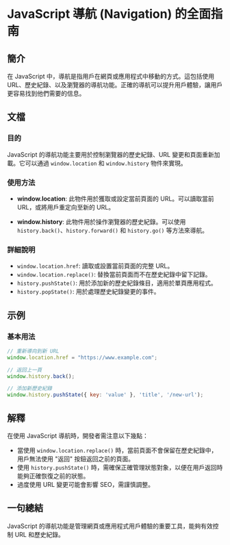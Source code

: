 <!--
Meta Description: # JavaScript 導航 (Navigation) 的全面指南 ## 簡介 在 JavaScript 中，導航是指用戶在網頁或應用程式中移動的方式。這包括使用 URL、歷史紀錄、以及瀏覽器的導航功能。正確的導航可以提升用戶體驗，讓用戶更容易找到他們需要的信息。 ## 文檔 ### 目的 Jav...
Meta Keywords: url, window, history, javascript, location
-->

# JavaScript 導航 (Navigation) 的全面指南

## 簡介
在 JavaScript 中，導航是指用戶在網頁或應用程式中移動的方式。這包括使用 URL、歷史紀錄、以及瀏覽器的導航功能。正確的導航可以提升用戶體驗，讓用戶更容易找到他們需要的信息。

## 文檔
### 目的
JavaScript 的導航功能主要用於控制瀏覽器的歷史紀錄、URL 變更和頁面重新加載。它可以通過 `window.location` 和 `window.history` 物件來實現。

### 使用方法
- **window.location**: 此物件用於獲取或設定當前頁面的 URL。可以讀取當前 URL，或將用戶重定向至新的 URL。
  
- **window.history**: 此物件用於操作瀏覽器的歷史紀錄。可以使用 `history.back()`、`history.forward()` 和 `history.go()` 等方法來導航。

### 詳細說明
- `window.location.href`: 讀取或設置當前頁面的完整 URL。
- `window.location.replace()`: 替換當前頁面而不在歷史紀錄中留下記錄。
- `history.pushState()`: 用於添加新的歷史紀錄條目，適用於單頁應用程式。
- `history.popState()`: 用於處理歷史紀錄變更的事件。

## 示例
### 基本用法
```javascript
// 重新導向到新 URL
window.location.href = "https://www.example.com";

// 返回上一頁
window.history.back();

// 添加新歷史紀錄
window.history.pushState({ key: 'value' }, 'title', '/new-url');
```

## 解釋
在使用 JavaScript 導航時，開發者需注意以下幾點：
- 當使用 `window.location.replace()` 時，當前頁面不會保留在歷史紀錄中，用戶無法使用 "返回" 按鈕返回之前的頁面。
- 使用 `history.pushState()` 時，需確保正確管理狀態對象，以便在用戶返回時能夠正確恢復之前的狀態。
- 過度使用 URL 變更可能會影響 SEO，需謹慎調整。

## 一句總結
JavaScript 的導航功能是管理網頁或應用程式用戶體驗的重要工具，能夠有效控制 URL 和歷史紀錄。